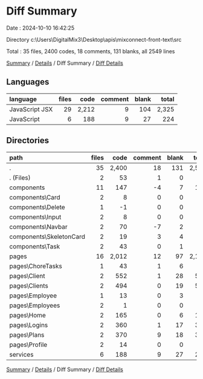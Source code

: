 # Diff Summary

Date : 2024-10-10 16:42:25

Directory c:\\Users\\DigitalMix3\\Desktop\\apis\\mixconnect-front-text\\src

Total : 35 files,  2400 codes, 18 comments, 131 blanks, all 2549 lines

[Summary](results.md) / [Details](details.md) / Diff Summary / [Diff Details](diff-details.md)

## Languages
| language | files | code | comment | blank | total |
| :--- | ---: | ---: | ---: | ---: | ---: |
| JavaScript JSX | 29 | 2,212 | 9 | 104 | 2,325 |
| JavaScript | 6 | 188 | 9 | 27 | 224 |

## Directories
| path | files | code | comment | blank | total |
| :--- | ---: | ---: | ---: | ---: | ---: |
| . | 35 | 2,400 | 18 | 131 | 2,549 |
| . (Files) | 2 | 53 | 1 | 0 | 54 |
| components | 11 | 147 | -4 | 7 | 150 |
| components\\Card | 2 | 8 | 0 | 0 | 8 |
| components\\Delete | 1 | -1 | 0 | 0 | -1 |
| components\\Input | 2 | 8 | 0 | 0 | 8 |
| components\\Navbar | 2 | 70 | -7 | 2 | 65 |
| components\\SkeletonCard | 2 | 19 | 3 | 4 | 26 |
| components\\Task | 2 | 43 | 0 | 1 | 44 |
| pages | 16 | 2,012 | 12 | 97 | 2,121 |
| pages\\ChoreTasks | 1 | 43 | 1 | 6 | 50 |
| pages\\Client | 2 | 552 | 1 | 28 | 581 |
| pages\\Clients | 2 | 494 | 0 | 19 | 513 |
| pages\\Employee | 1 | 13 | 0 | 3 | 16 |
| pages\\Employees | 2 | 1 | 0 | 0 | 1 |
| pages\\Home | 2 | 165 | 0 | 6 | 171 |
| pages\\Logins | 2 | 360 | 1 | 17 | 378 |
| pages\\Plans | 2 | 370 | 9 | 18 | 397 |
| pages\\Profile | 2 | 14 | 0 | 0 | 14 |
| services | 6 | 188 | 9 | 27 | 224 |

[Summary](results.md) / [Details](details.md) / Diff Summary / [Diff Details](diff-details.md)
